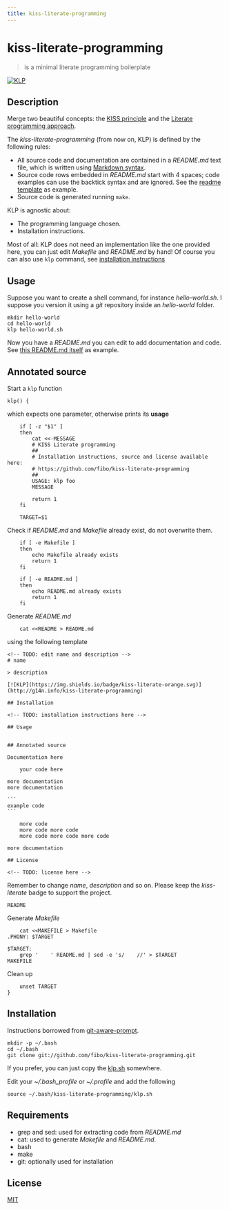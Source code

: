 ```yaml
---
title: kiss-literate-programming
---
```

# kiss-literate-programming

> is a minimal literate programming boilerplate

[![KLP](https://img.shields.io/badge/kiss-literate-orange.svg)](http://g14n.info/kiss-literate-programming)

## Description

Merge two beautiful concepts: the [KISS principle](https://en.wikipedia.org/wiki/KISS_principle) and the [Literate programming approach](https://en.wikipedia.org/wiki/KISS_principle).

The *kiss-literate-programming* (from now on, KLP) is defined by the following rules:

* All source code and documentation are contained in a *README.md* text file, which is written using [Markdown syntax](https://daringfireball.net/projects/markdown/syntax).
* Source code rows embedded in *README.md* start with 4 spaces; code examples can use the backtick syntax and are ignored. See the [readme template](#readme-template) as example.
* Source code is generated running `make`.

KLP is agnostic about:

* The programming language chosen.
* Installation instructions.

Most of all: KLP does not need an implementation like the one provided here, you can just edit *Makefile* and *README.md* by hand! Of course you can also use `klp` command, see [installation instructions](#installation)

## Usage

Suppose you want to create a shell command, for instance *hello-world.sh*. I suppose
you version it using a *git* repository inside an *hello-world* folder.

```
mkdir hello-world
cd hello-world
klp hello-world.sh
```

Now you have a *README.md* you can edit to add documentation and code. See [this README.md itself](https://raw.githubusercontent.com/fibo/kiss-literate-programming/master/README.md) as example.

## Annotated source

Start a `klp` function

    klp() {

which expects one parameter, otherwise prints its **usage**

    	if [ -z "$1" ]
    	then
    		cat <<-MESSAGE
    		# KISS Literate programming
    		##
    		# Installation instructions, source and license available here:
    		# https://github.com/fibo/kiss-literate-programming
    		##
    		USAGE: klp foo
    		MESSAGE

    		return 1
    	fi

    	TARGET=$1

Check if *README.md* and *Makefile* already exist, do not overwrite them.

    	if [ -e Makefile ]
    	then
    		echo Makefile already exists
    		return 1
    	fi

    	if [ -e README.md ]
    	then
    		echo README.md already exists
    		return 1
    	fi

Generate *README.md*

    	cat <<README > README.md


using the following template
<a name="readme-template"></a>

    <!-- TODO: edit name and description -->
    # name
    
    > description 
    
    [![KLP](https://img.shields.io/badge/kiss-literate-orange.svg)](http://g14n.info/kiss-literate-programming)
    
    ## Installation
    
    <!-- TODO: installation instructions here -->
    
    ## Usage
    
    
    ## Annotated source
    
    Documentation here
    
        your code here
    
    more documentation
    more documentation

    ```
    example code
    ```
    
        more code
        more code more code
        more code more code more code
    
    more documentation
    
    ## License
    
    <!-- TODO: license here -->

Remember to change *name*, *description* and so on.
Please keep the *kiss-literate* badge to support the project.

    README

Generate *Makefile*

    	cat <<MAKEFILE > Makefile
    .PHONY: $TARGET

    $TARGET:
    	grep '    ' README.md | sed -e 's/    //' > $TARGET
    MAKEFILE

Clean up

    	unset TARGET
    }

## Installation

Instructions borrowed from [git-aware-prompt](https://github.com/jimeh/git-aware-prompt#installation).

```
mkdir -p ~/.bash
cd ~/.bash
git clone git://github.com/fibo/kiss-literate-programming.git
```

If you prefer, you can just copy the [klp.sh](https://raw.githubusercontent.com/fibo/kiss-literate-programming/master/klp.sh) somewhere.

Edit your *~/.bash_profile* or *~/.profile* and add the following

```
source ~/.bash/kiss-literate-programming/klp.sh
```

## Requirements

* grep and sed: used for extracting code from *README.md*
* cat: used to generate *Makefile* and *README.md*.
* bash
* make
* git: optionally used for installation

## License

[MIT](http://g14n.info/mit-license)

